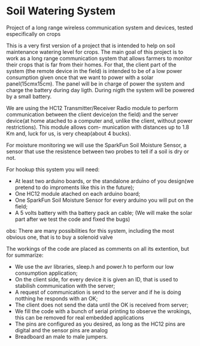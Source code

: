 # Soil Watering System
Project of a long range wireless communication system and devices, tested especifically on crops

This is a very first version of a project that is intended to help on soil maintenance watering level for crops.
The main goal of this project is to work as a long range communication system  that allows farmers to monitor their crops
that is far from their homes. For that, the client part of the system (the remote device in the field) is intended to be of
a low power consumption given once that we want to power with a solar panel(15cmx15cm). The panel will be in charge of power 
the system and charge the battery during day ligth. During nigth the system will be powered by a small battery.

We are using the HC12 Transmitter/Receiver Radio module to perform communication between the client device(on the field) and
the server device(at home atached to a computer and, unlike the client,  without power restrictions). This module allows com-
munication with distances up to 1.8 Km and, luck for us, is very cheap(about 4 bucks). 

For moisture monitoring we will use the SparkFun Soil Moisture Sensor, a sensor that use the resistence between two probes
to tell if a soil is dry or not. 

For hookup this system you will need:

* At least two arduino boards, or the standalone arduino of you design(we pretend to do improments like this in the future);
* One HC12 module atached on each arduino board;
* One SparkFun Soil Moisture Sensor for every arduino you will put on the field;
* A 5 volts battery with tha battery pack an cable;
(We will make the solar part after we test the code and fixed the bugs)

obs: There are many possibilities for this system, including the most obvious one, that is  to buy a solenoid valve


The workings of the code are placed as comments on all its extention, but for summarize:

* We use the avr libraries, sleep.h and power.h to perform our low consumption application;
* On the client side, for every device it is given an ID, that is used to stabilish communication with the server;
* A request of communication is send to the server and if he is doing notthing he responds with an OK;
* The client does not send the data until the OK is received from server; 
* We fill the code with a bunch of serial printing to observe the wrokings, this can be removed for real embedded applications
* The pins are configured as you desired, as long as the HC12 pins are digital and the sensor pins are analog
* Breadboard an male to male jumpers.

